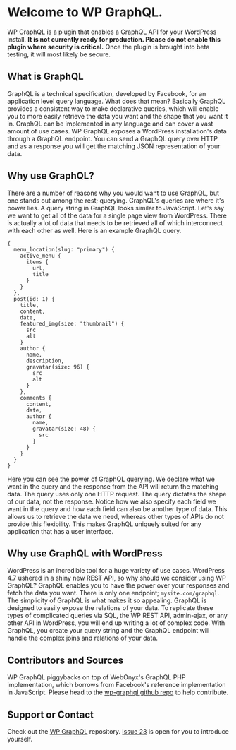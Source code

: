 # Welcome to WP GraphQL.
WP GraphQL is a plugin that enables a GraphQL API for your WordPress install. **It is not currently ready for production. Please do not enable this plugin where security is critical.** Once the plugin is brought into beta testing, it will most likely be secure.

## What is GraphQL
GraphQL is a technical specification, developed by Facebook, for an application level query language. What does that mean? Basically GraphQL provides a consistent way to make declarative queries, which will enable you to more easily retrieve the data you want and the shape that you want it in. GraphQL can be implemented in any language and can cover a vast amount of use cases. WP GraphQL exposes a WordPress installation's data through a GraphQL endpoint. You can send a GraphQL query over HTTP and as a response you will get the matching JSON representation of your data.

## Why use GraphQL?
There are a number of reasons why you would want to use GraphQL, but one stands out among the rest; querying. GraphQL's queries are where it's power lies. A query string in GraphQL looks similar to JavaScript. Let's say we want to get all of the data for a single page view from WordPress. There is actually a lot of data that needs to be retrieved all of which interconnect with each other as well. Here is an example GraphQL query.

```
{
  menu_location(slug: "primary") {
    active_menu {
      items {
        url,
        title
      }
    }
  },
  post(id: 1) {
    title,
    content,
    date,
    featured_img(size: "thumbnail") {
      src
      alt
    }
    author {
      name,
      description,
      gravatar(size: 96) {
        src
        alt
      }
    },
    comments {
      content,
      date,
      author {
        name,
        gravatar(size: 48) {
          src
        }
      }
    }
  }
}
```

Here you can see the power of GraphQL querying. We declare what we want in the query and the response from the API will return the matching data. The query uses only one HTTP request. The query dictates the shape of our data, not the response. Notice how we also specify each field we want in the query and how each field can also be another type of data. This allows us to retrieve the data we need, whereas other types of APIs do not provide this flexibility. This makes GraphQL uniquely suited for any application that has a user interface.

## Why use GraphQL with WordPress
WordPress is an incredible tool for a huge variety of use cases. WordPress 4.7 ushered in a shiny new REST API, so why should we consider using WP GraphQL? GraphQL enables you to have the power over your responses and fetch the data you want. There is only one endpoint; `mysite.com/graphql`. The simplicity of GraphQL is what makes it so appealing. GraphQL is designed to easily expose the relations of your data. To replicate these types of complicated queries via SQL, the WP REST API, admin-ajax, or any other API in WordPress, you will end up writing a lot of complex code. With GraphQL, you create your query string and the GraphQL endpoint will handle the complex joins and relations of your data.

## Contributors and Sources
WP GraphQL piggybacks on top of WebOnyx's GraphQL PHP implementation, which borrows from Facebook's reference implementation in JavaScript. Please head to the [wp-graphql github repo](https://github.com/BE-Webdesign/wp-graphql) to help contribute.

## Support or Contact
Check out the [WP GraphQL](https://github.com/BE-Webdesign/wp-graphql/issues) repository. [Issue 23](https://github.com/BE-Webdesign/wp-graphql/issues/23) is open for you to introduce yourself.